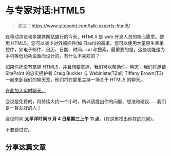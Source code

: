 # 与专家对话:HTML5

> 原文：<https://www.sitepoint.com/talk-experts-html5/>

在移动浏览和多媒体网站盛行的今天，HTML5 是 web 开发人员的核心需求。使用 HTML5，您可以减少对外部插件(如 Flash)的需求，您可以使用大量原生表单控件，如电子邮件、日历、日期、时间、url 和搜索，最重要的是，这些功能是为手机等低功耗设备而设计的。有什么不喜欢的？

如果你还没有掌握 HTML5，并且想要掌握，我们可以帮助你。明天，我们将邀请 SitePoint 的忠实拥护者 Craig Buckler 与 Webinista(T2)的 Tiffany Brown(T3)一起来到我们的聊天室，他们将在那里主持一场关于 HTML5 的聊天。

[在此加入实时聊天。](https://experts.learnable.com/ "Talk with the Experts")

会议是免费的，将持续大约一个小时，所以请提出你的问题、想法和建议……我们是一群友好的人！

会议时间:**太平洋时间 9 月 4 日星期三上午 11 点**。(在这里找出你在[的时间](http://www.timeanddate.com/worldclock/fixedtime.html?msg=Talk+HTML5+with+the+Experts&iso=20130905T06&p1=22&ah=1 "Time zone converter"))。

不要错过它。

## 分享这篇文章